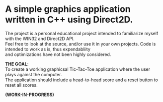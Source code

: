
# A simple graphics application written in C++ using Direct2D.

The project is a personal educational project intended to familiarize myself with the WIN32 and Direct2D API.  
Feel free to look at the source, and/or use it in your own projects. Code is intended to work as is, thus expendabliity  
and optimizations have not been highly considered.

**THE GOAL**:  
To create a working graphicsal Tic-Tac-Toe application where the user plays against the computer.  
The application should include a head-to-head score and a reset button to reset all scores.  

**(WORK-IN-PROGRESS)**